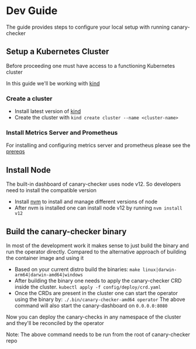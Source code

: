 # Dev Guide
The guide provides steps to configure your local setup with running canary-checker


## Setup a Kubernetes Cluster
Before proceeding one must have access to a functioning Kubernetes cluster

In this guide we'll be working with [kind](https://kind.sigs.k8s.io/)

### Create a cluster

- Install latest version of [kind](https://kind.sigs.k8s.io/docs/user/quick-start/#installation)
- Create the cluster with `kind create cluster --name <cluster-name>`

### Install Metrics Server and Prometheus

For installing and configuring metrics server and prometheus please see the [prereqs](prereqs.md)



## Install Node
The built-in dashboard of canary-checker uses node v12. So developers need to install the compatible version

- Install [nvm](https://github.com/nvm-sh/nvm) to install and manage different versions of node
- After nvm is installed one can install node v12 by running `nvm install v12`



## Build the canary-checker binary
In most of the development work it makes sense to just build the binary and run the operator directly. Compared to the alternative approach of building the container image and using it

- Based on your current distro build the binaries: `make linux|darwin-arm64|darwin-amd64|windows`
- After building the binary one needs to apply the canary-checker CRD inside the cluster. `kubectl apply -f config/deploy/crd.yaml`
- Once the CRDs are present in the cluster one can start the operator using the binary by: `./.bin/canary-checker-amd64 operator`
The above command will also start the canary-dashboard on `0.0.0.0:8080`

Now you can deploy the canary-checks in any namespace of the cluster and they'll be reconciled by the operator  

Note: The above command needs to be run from the root of canary-checker repo
